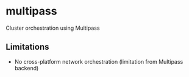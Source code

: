 # multipass

Cluster orchestration using Multipass

## Limitations

- No cross-platform network orchestration (limitation from Multipass backend)
